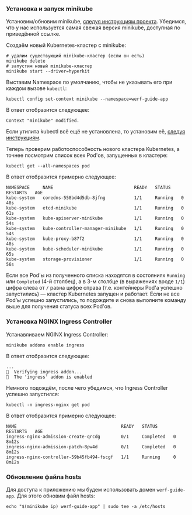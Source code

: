 ### Установка и запуск minikube

Установим/обновим minikube, [следуя инструкциям проекта](https://minikube.sigs.k8s.io/docs/start/). Убедимся, что у нас используется самая свежая версия minikube, доступная по приведённой ссылке.

Создаём новый Kubernetes-кластер с minikube:
```shell
# удалим существующий minikube-кластер (если он есть)
minikube delete
# запустим новый minikube-кластер
minikube start --driver=hyperkit
```

Выставим Namespace по умолчанию, чтобы не указывать его при каждом вызове `kubectl`:
```shell
kubectl config set-context minikube --namespace=werf-guide-app
```

В ответ отобразится следующее:
```shell
Context "minikube" modified.
```

Если утилита kubectl всё ещё не установлена, то установим её, [следуя инструкциям](https://kubernetes.io/docs/tasks/tools/install-kubectl-macos/).

Теперь проверим работоспособность нового кластера Kubernetes, а точнее посмотрим список всех Pod'ов, запущенных в кластере:
```shell
kubectl get --all-namespaces pod
```

В ответ отобразится примерно следующее:
```shell
NAMESPACE     NAME                               READY   STATUS    RESTARTS   AGE
kube-system   coredns-558bd4d5db-8jfng           1/1     Running   0          48s
kube-system   etcd-minikube                      1/1     Running   0          61s
kube-system   kube-apiserver-minikube            1/1     Running   0          54s
kube-system   kube-controller-manager-minikube   1/1     Running   0          54s
kube-system   kube-proxy-b87f2                   1/1     Running   0          48s
kube-system   kube-scheduler-minikube            1/1     Running   0          65s
kube-system   storage-provisioner                1/1     Running   0          56s
```

Если все Pod'ы из полученного списка находятся в состояниях `Running` или `Completed` (4-й столбец), а в 3-м столбце (в выражениях вроде `1/1`) цифра слева от `/` равна цифре справа (т.е. контейнеры Pod'а успешно запустились) — кластер Kubernetes запущен и работает. Если не все Pod'ы успешно запустились, то подождите и снова выполните команду выше для получения статуса всех Pod'ов.

### Установка NGINX Ingress Controller

Устанавливаем NGINX Ingress Controller:
```shell
minikube addons enable ingress
```

В ответ отобразится следующее:
```shell
...
🔎  Verifying ingress addon...
🌟  The 'ingress' addon is enabled
```

Немного подождём, после чего убедимся, что Ingress Controller успешно запустился:
```shell
kubectl -n ingress-nginx get pod
```

В ответ отобразится примерно следующее:
```shell
NAME                                        READY   STATUS      RESTARTS   AGE
ingress-nginx-admission-create-qrcdg        0/1     Completed   0          8m12s
ingress-nginx-admission-patch-8pw4d         0/1     Completed   0          8m12s
ingress-nginx-controller-59b45fb494-fscgf   1/1     Running     0          8m12s
```

### Обновление файла hosts

Для доступа к приложению мы будем использовать домен `werf-guide-app`. Для этого обновим файл hosts:
```shell
echo "$(minikube ip) werf-guide-app" | sudo tee -a /etc/hosts
```
